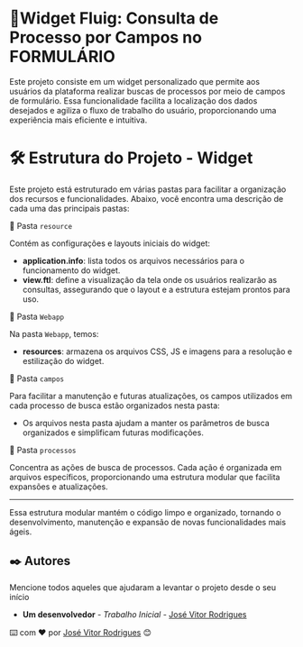 # 📝Widget Fluig: Consulta de Processo por Campos no FORMULÁRIO

Este projeto consiste em um widget personalizado que permite aos usuários da plataforma realizar buscas de processos por meio de campos de formulário. Essa funcionalidade facilita a localização dos dados desejados e agiliza o fluxo de trabalho do usuário, proporcionando uma experiência mais eficiente e intuitiva.

# 🛠️ Estrutura do Projeto - Widget

Este projeto está estruturado em várias pastas para facilitar a organização dos recursos e funcionalidades. Abaixo, você encontra uma descrição de cada uma das principais pastas:

📂 Pasta `resource`

Contém as configurações e layouts iniciais do widget:
- **application.info**: lista todos os arquivos necessários para o funcionamento do widget.
- **view.ftl**: define a visualização da tela onde os usuários realizarão as consultas, assegurando que o layout e a estrutura estejam prontos para uso.

📂 Pasta `Webapp`

Na pasta `Webapp`, temos:
- **resources**: armazena os arquivos CSS, JS e imagens para a resolução e estilização do widget.

📂 Pasta `campos`

Para facilitar a manutenção e futuras atualizações, os campos utilizados em cada processo de busca estão organizados nesta pasta:
- Os arquivos nesta pasta ajudam a manter os parâmetros de busca organizados e simplificam futuras modificações.

📂 Pasta `processos`

Concentra as ações de busca de processos. Cada ação é organizada em arquivos específicos, proporcionando uma estrutura modular que facilita expansões e atualizações.

---

Essa estrutura modular mantém o código limpo e organizado, tornando o desenvolvimento, manutenção e expansão de novas funcionalidades mais ágeis.


## ✒️ Autores

Mencione todos aqueles que ajudaram a levantar o projeto desde o seu início

* **Um desenvolvedor** - *Trabalho Inicial* - [José Vitor Rodrigues](https://github.com/linkParaPerfil)

⌨️ com ❤️ por [José Vitor Rodrigues](https://gist.github.com/lohhans) 😊
